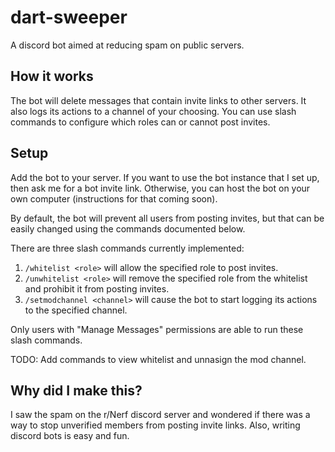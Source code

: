 # dart-sweeper

A discord bot aimed at reducing spam on public servers.

## How it works

The bot will delete messages that contain invite links to other servers. It also logs its actions to a channel of your choosing. You can use slash commands to configure which roles can or cannot post invites.

## Setup

Add the bot to your server. If you want to use the bot instance that I set up, then ask me for a bot invite link. Otherwise, you can host the bot on your own computer (instructions for that coming soon).

By default, the bot will prevent all users from posting invites, but that can be easily changed using the commands documented below.

There are three slash commands currently implemented:
1. `/whitelist <role>` will allow the specified role to post invites.
2. `/unwhitelist <role>` will remove the specified role from the whitelist and prohibit it from posting invites.
3. `/setmodchannel <channel>` will cause the bot to start logging its actions to the specified channel.

Only users with "Manage Messages" permissions are able to run these slash commands.

TODO: Add commands to view whitelist and unnasign the mod channel.

## Why did I make this?

I saw the spam on the r/Nerf discord server and wondered if there was a way to stop unverified members from posting invite links. Also, writing discord bots is easy and fun.
